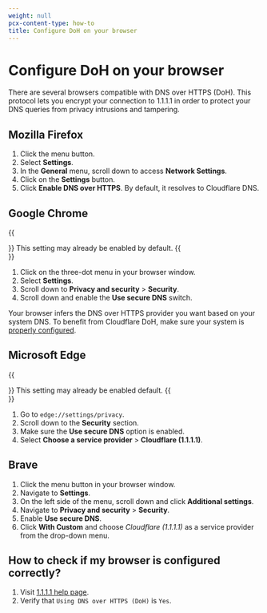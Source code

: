 ```yaml
---
weight: null
pcx-content-type: how-to
title: Configure DoH on your browser
---
```


# Configure DoH on your browser

There are several browsers compatible with DNS over HTTPS (DoH). This protocol lets you encrypt your connection to 1.1.1.1 in order to protect your DNS queries from privacy intrusions and tampering.

## Mozilla Firefox

1.  Click the menu button.
2.  Select **Settings**.
3.  In the **General** menu, scroll down to access **Network Settings**.
4.  Click on the **Settings** button.
5.  Click **Enable DNS over HTTPS**. By default, it resolves to Cloudflare DNS.

## Google Chrome

{{<Aside type="note">}}
This setting may already be enabled by default.
{{</Aside>}}

1.  Click on the three-dot menu in your browser window.
2.  Select **Settings**.
3.  Scroll down to **Privacy and security** > **Security**.
4.  Scroll down and enable the **Use secure DNS** switch.

Your browser infers the DNS over HTTPS provider you want based on your system DNS. To benefit from Cloudflare DoH, make sure your system is [properly configured](/1.1.1.1/setup-1.1.1.1/windows/).

## Microsoft Edge

{{<Aside type="note">}}
This setting may already be enabled default.
{{</Aside>}}

1.  Go to `edge://settings/privacy`.
2.  Scroll down to the **Security** section.
3.  Make sure the **Use secure DNS** option is enabled.
4.  Select **Choose a service provider** > **Cloudflare (1.1.1.1)**.

## Brave

1.  Click the menu button in your browser window.
2.  Navigate to **Settings**.
3.  On the left side of the menu, scroll down and click **Additional settings**.
4.  Navigate to **Privacy and security** > **Security**.
5.  Enable **Use secure DNS**.
6.  Click **With Custom** and choose _Cloudflare (1.1.1.1)_ as a service provider from the drop-down menu.

## How to check if my browser is configured correctly?

1.  Visit [1.1.1.1 help page](https://1.1.1.1/help).
2.  Verify that `Using DNS over HTTPS (DoH)` is `Yes`.
